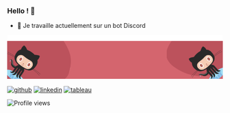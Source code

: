 ### Hello ! 👋

- 🔭 Je travaille actuellement sur un bot Discord

<img src='img/banner.png' >

[<img src='https://cdn.jsdelivr.net/npm/simple-icons@3.0.1/icons/github.svg' alt='github' height='40'>](https://github.com/titigmr)  [<img src='https://cdn.jsdelivr.net/npm/simple-icons@3.0.1/icons/linkedin.svg' alt='linkedin' height='40'>](https://www.linkedin.com/in/titigmr/)  [<img src='https://cdn.jsdelivr.net/npm/simple-icons@3.0.1/icons/tableau.svg' alt='tableau' height='40'>](https://public.tableau.com/profile/thierry1580#!/)

![Profile views](https://gpvc.arturio.dev/titigmr)

